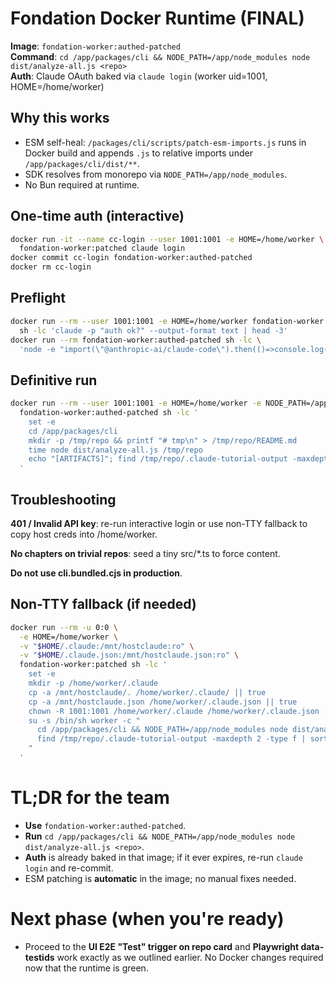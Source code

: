 # Fondation Docker Runtime (FINAL)

**Image**: `fondation-worker:authed-patched`  
**Command**: `cd /app/packages/cli && NODE_PATH=/app/node_modules node dist/analyze-all.js <repo>`  
**Auth**: Claude OAuth baked via `claude login` (worker uid=1001, HOME=/home/worker)

## Why this works
- ESM self-heal: `/packages/cli/scripts/patch-esm-imports.js` runs in Docker build and appends `.js` to relative imports under `/app/packages/cli/dist/**`.
- SDK resolves from monorepo via `NODE_PATH=/app/node_modules`.
- No Bun required at runtime.

## One-time auth (interactive)
```bash
docker run -it --name cc-login --user 1001:1001 -e HOME=/home/worker \
  fondation-worker:patched claude login
docker commit cc-login fondation-worker:authed-patched
docker rm cc-login
```

## Preflight
```bash
docker run --rm --user 1001:1001 -e HOME=/home/worker fondation-worker:authed-patched \
  sh -lc 'claude -p "auth ok?" --output-format text | head -3'
docker run --rm fondation-worker:authed-patched sh -lc \
  'node -e "import(\"@anthropic-ai/claude-code\").then(()=>console.log(\"sdk import: OK\"))"'
```

## Definitive run
```bash
docker run --rm --user 1001:1001 -e HOME=/home/worker -e NODE_PATH=/app/node_modules \
  fondation-worker:authed-patched sh -lc '
    set -e
    cd /app/packages/cli
    mkdir -p /tmp/repo && printf "# tmp\n" > /tmp/repo/README.md
    time node dist/analyze-all.js /tmp/repo
    echo "[ARTIFACTS]"; find /tmp/repo/.claude-tutorial-output -maxdepth 2 -type f | sort | sed -n "1,120p"
  '
```

## Troubleshooting

**401 / Invalid API key**: re-run interactive login or use non-TTY fallback to copy host creds into /home/worker.

**No chapters on trivial repos**: seed a tiny src/*.ts to force content.

**Do not use cli.bundled.cjs in production**.

## Non-TTY fallback (if needed)
```bash
docker run --rm -u 0:0 \
  -e HOME=/home/worker \
  -v "$HOME/.claude:/mnt/hostclaude:ro" \
  -v "$HOME/.claude.json:/mnt/hostclaude.json:ro" \
  fondation-worker:patched sh -lc '
    set -e
    mkdir -p /home/worker/.claude
    cp -a /mnt/hostclaude/. /home/worker/.claude/ || true
    cp -a /mnt/hostclaude.json /home/worker/.claude.json || true
    chown -R 1001:1001 /home/worker/.claude /home/worker/.claude.json
    su -s /bin/sh worker -c "
      cd /app/packages/cli && NODE_PATH=/app/node_modules node dist/analyze-all.js /tmp/repo
      find /tmp/repo/.claude-tutorial-output -maxdepth 2 -type f | sort | sed -n \"1,120p\"
    "
  '
```

# TL;DR for the team

- **Use** `fondation-worker:authed-patched`.
- **Run** `cd /app/packages/cli && NODE_PATH=/app/node_modules node dist/analyze-all.js <repo>`.
- **Auth** is already baked in that image; if it ever expires, re-run `claude login` and re-commit.
- ESM patching is **automatic** in the image; no manual fixes needed.

# Next phase (when you're ready)

- Proceed to the **UI E2E "Test" trigger on repo card** and **Playwright data-testids** work exactly as we outlined earlier. No Docker changes required now that the runtime is green.